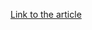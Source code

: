 [Link to the article](https://cybersecuritynews.com/fcc-conducting-investigation-into-chinese-entities/)
